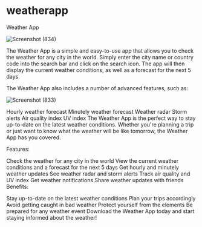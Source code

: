 # weatherapp

Weather App



![Screenshot (834)](https://github.com/vaishkiyarminal001/weatherapp/assets/115460309/f0f34c02-1af0-4d79-a7ed-aa558fb207f0)


The Weather App is a simple and easy-to-use app that allows you to check the weather for any city in the world. Simply enter the city name or country code into the search bar and click on the search icon. The app will then display the current weather conditions, as well as a forecast for the next 5 days.

The Weather App also includes a number of advanced features, such as:


![Screenshot (833)](https://github.com/vaishkiyarminal001/weatherapp/assets/115460309/c662058b-8bad-4fd1-ab2b-322c55358273)

Hourly weather forecast
Minutely weather forecast
Weather radar
Storm alerts
Air quality index
UV index
The Weather App is the perfect way to stay up-to-date on the latest weather conditions. Whether you're planning a trip or just want to know what the weather will be like tomorrow, the Weather App has you covered.

Features:

Check the weather for any city in the world
View the current weather conditions and a forecast for the next 5 days
Get hourly and minutely weather updates
See weather radar and storm alerts
Track air quality and UV index
Get weather notifications
Share weather updates with friends
Benefits:

Stay up-to-date on the latest weather conditions
Plan your trips accordingly
Avoid getting caught in bad weather
Protect yourself from the elements
Be prepared for any weather event
Download the Weather App today and start staying informed about the weather!
